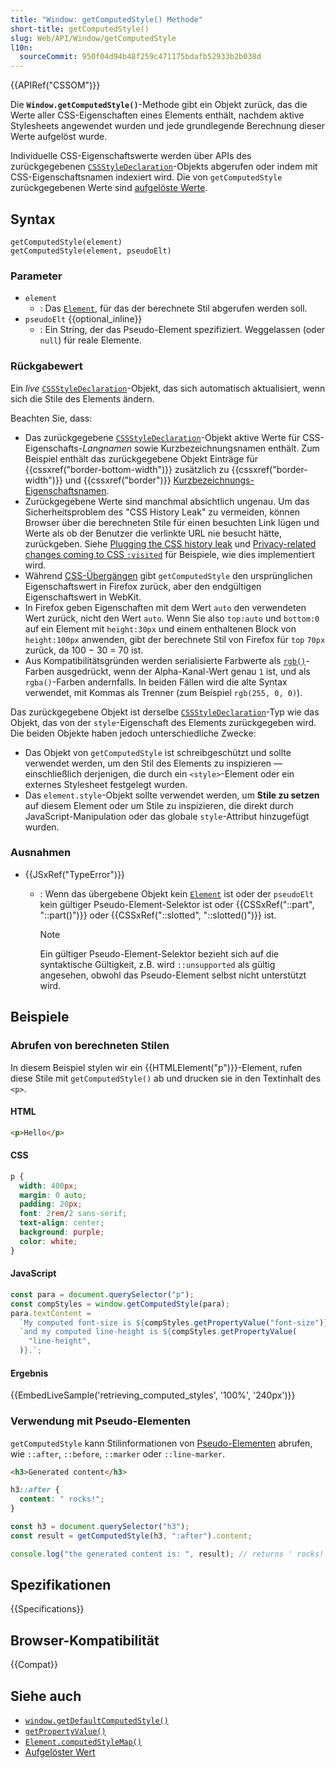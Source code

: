 ```yaml
---
title: "Window: getComputedStyle() Methode"
short-title: getComputedStyle()
slug: Web/API/Window/getComputedStyle
l10n:
  sourceCommit: 950f04d94b48f259c471175bdafb52933b2b038d
---
```


{{APIRef("CSSOM")}}

Die **`Window.getComputedStyle()`**-Methode gibt ein Objekt zurück, das die Werte aller CSS-Eigenschaften eines Elements enthält, nachdem aktive Stylesheets angewendet wurden und jede grundlegende Berechnung dieser Werte aufgelöst wurde.

Individuelle CSS-Eigenschaftswerte werden über APIs des zurückgegebenen [`CSSStyleDeclaration`](/de/docs/Web/API/CSSStyleDeclaration)-Objekts abgerufen oder indem mit CSS-Eigenschaftsnamen indexiert wird. Die von `getComputedStyle` zurückgegebenen Werte sind [aufgelöste Werte](/de/docs/Web/CSS/CSS_cascade/Value_processing#resolved_value).

## Syntax

```js-nolint
getComputedStyle(element)
getComputedStyle(element, pseudoElt)
```

### Parameter

- `element`
  - : Das [`Element`](/de/docs/Web/API/Element), für das der berechnete Stil abgerufen werden soll.
- `pseudoElt` {{optional_inline}}
  - : Ein String, der das Pseudo-Element spezifiziert. Weggelassen (oder `null`) für reale Elemente.

### Rückgabewert

Ein _live_ [`CSSStyleDeclaration`](/de/docs/Web/API/CSSStyleDeclaration)-Objekt, das sich automatisch aktualisiert, wenn sich die Stile des Elements ändern.

Beachten Sie, dass:

- Das zurückgegebene [`CSSStyleDeclaration`](/de/docs/Web/API/CSSStyleDeclaration)-Objekt aktive Werte für CSS-Eigenschafts-_Langnamen_ sowie Kurzbezeichnungsnamen enthält. Zum Beispiel enthält das zurückgegebene Objekt Einträge für {{cssxref("border-bottom-width")}} zusätzlich zu {{cssxref("border-width")}} und {{cssxref("border")}} [Kurzbezeichnungs-Eigenschaftsnamen](/de/docs/Web/CSS/CSS_cascade/Shorthand_properties).
- Zurückgegebene Werte sind manchmal absichtlich ungenau. Um das Sicherheitsproblem des "CSS History Leak" zu vermeiden, können Browser über die berechneten Stile für einen besuchten Link lügen und Werte als ob der Benutzer die verlinkte URL nie besucht hätte, zurückgeben. Siehe [Plugging the CSS history leak](https://blog.mozilla.org/security/2010/03/31/plugging-the-css-history-leak/) und [Privacy-related changes coming to CSS `:visited`](https://hacks.mozilla.org/2010/03/privacy-related-changes-coming-to-css-vistited/) für Beispiele, wie dies implementiert wird.
- Während [CSS-Übergängen](/de/docs/Web/CSS/CSS_transitions) gibt `getComputedStyle` den ursprünglichen Eigenschaftswert in Firefox zurück, aber den endgültigen Eigenschaftswert in WebKit.
- In Firefox geben Eigenschaften mit dem Wert `auto` den verwendeten Wert zurück, nicht den Wert `auto`. Wenn Sie also `top:auto` und `bottom:0` auf ein Element mit `height:30px` und einem enthaltenen Block von `height:100px` anwenden, gibt der berechnete Stil von Firefox für `top` `70px` zurück, da 100 − 30 = 70 ist.
- Aus Kompatibilitätsgründen werden serialisierte Farbwerte als [`rgb()`](/de/docs/Web/CSS/color_value/rgb)-Farben ausgedrückt, wenn der Alpha-Kanal-Wert genau `1` ist, und als `rgba()`-Farben andernfalls. In beiden Fällen wird die alte Syntax verwendet, mit Kommas als Trenner (zum Beispiel `rgb(255, 0, 0)`).

Das zurückgegebene Objekt ist derselbe [`CSSStyleDeclaration`](/de/docs/Web/API/CSSStyleDeclaration)-Typ wie das Objekt, das von der `style`-Eigenschaft des Elements zurückgegeben wird. Die beiden Objekte haben jedoch unterschiedliche Zwecke:

- Das Objekt von `getComputedStyle` ist schreibgeschützt und sollte verwendet werden, um den Stil des Elements zu inspizieren — einschließlich derjenigen, die durch ein `<style>`-Element oder ein externes Stylesheet festgelegt wurden.
- Das `element.style`-Objekt sollte verwendet werden, um **Stile zu setzen** auf diesem Element oder um Stile zu inspizieren, die direkt durch JavaScript-Manipulation oder das globale `style`-Attribut hinzugefügt wurden.

### Ausnahmen

- {{JSxRef("TypeError")}}

  - : Wenn das übergebene Objekt kein [`Element`](/de/docs/Web/API/Element) ist oder der `pseudoElt` kein gültiger Pseudo-Element-Selektor ist oder {{CSSxRef("::part", "::part()")}} oder {{CSSxRef("::slotted", "::slotted()")}} ist.

    > [!NOTE]
    > Ein gültiger Pseudo-Element-Selektor bezieht sich auf die syntaktische
    > Gültigkeit, z.B. wird `::unsupported` als gültig angesehen, obwohl das
    > Pseudo-Element selbst nicht unterstützt wird.

## Beispiele

### Abrufen von berechneten Stilen

In diesem Beispiel stylen wir ein {{HTMLElement("p")}}-Element, rufen diese Stile mit `getComputedStyle()` ab und drucken sie in den Textinhalt des `<p>`.

#### HTML

```html
<p>Hello</p>
```

#### CSS

```css
p {
  width: 400px;
  margin: 0 auto;
  padding: 20px;
  font: 2rem/2 sans-serif;
  text-align: center;
  background: purple;
  color: white;
}
```

#### JavaScript

```js
const para = document.querySelector("p");
const compStyles = window.getComputedStyle(para);
para.textContent =
  `My computed font-size is ${compStyles.getPropertyValue("font-size")},\n` +
  `and my computed line-height is ${compStyles.getPropertyValue(
    "line-height",
  )}.`;
```

#### Ergebnis

{{EmbedLiveSample('retrieving_computed_styles', '100%', '240px')}}

### Verwendung mit Pseudo-Elementen

`getComputedStyle` kann Stilinformationen von [Pseudo-Elementen](/de/docs/Web/CSS/Pseudo-elements) abrufen, wie `::after`, `::before`, `::marker` oder `::line-marker`.

```html
<h3>Generated content</h3>
```

```css
h3::after {
  content: " rocks!";
}
```

```js
const h3 = document.querySelector("h3");
const result = getComputedStyle(h3, ":after").content;

console.log("the generated content is: ", result); // returns ' rocks!'
```

## Spezifikationen

{{Specifications}}

## Browser-Kompatibilität

{{Compat}}

## Siehe auch

- [`window.getDefaultComputedStyle()`](/de/docs/Web/API/Window/getDefaultComputedStyle)
- [`getPropertyValue()`](/de/docs/Web/API/CSSStyleDeclaration/getPropertyValue)
- [`Element.computedStyleMap()`](/de/docs/Web/API/Element/computedStyleMap)
- [Aufgelöster Wert](/de/docs/Web/CSS/CSS_cascade/Value_processing#resolved_value)
